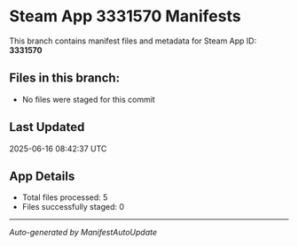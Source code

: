 # Steam App 3331570 Manifests

This branch contains manifest files and metadata for Steam App ID: **3331570**

## Files in this branch:
- No files were staged for this commit

## Last Updated
2025-06-16 08:42:37 UTC

## App Details
- Total files processed: 5
- Files successfully staged: 0

---
*Auto-generated by ManifestAutoUpdate*
